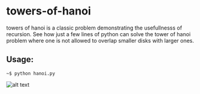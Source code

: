 # towers-of-hanoi

towers of hanoi is a classic problem demonstrating the usefullnesss of recursion. See how just a few lines of python can solve the tower of hanoi problem where one is not allowed to overlap smaller disks with larger ones.




## Usage:


```~$ python hanoi.py```

![alt text](https://github.com/bradegan/towers-of-hanoi/blob/master/hanoi_visualization.gif?raw=true)
